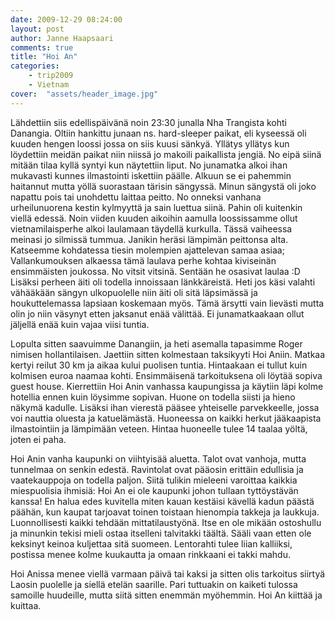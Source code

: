 ```yaml
---
date: 2009-12-29 08:24:00
layout: post
author: Janne Haapsaari
comments: true
title: "Hoi An"
categories:
    - trip2009
    - Vietnam
cover:  "assets/header_image.jpg"
---
```


Lähdettiin siis edellispäivänä noin 23:30 junalla Nha Trangista kohti
Danangia. Oltiin hankittu junaan ns. hard-sleeper paikat, eli kyseessä oli
kuuden hengen loossi jossa on siis kuusi sänkyä. Yllätys yllätys kun
löydettiin meidän paikat niin niissä jo makoili paikallista jengiä. No eipä
siinä mitään tilaa kyllä syntyi kun näytettiin liput. No junamatka alkoi ihan
mukavasti kunnes ilmastointi iskettiin päälle. Alkuun se ei pahemmin haitannut
mutta yöllä suorastaan tärisin sängyssä. Minun sängystä oli joko napattu pois
tai unohdettu laittaa peitto. No onneksi vanhana urheilunuorena kestin
kylmyyttä ja sain luettua siinä. Pahin oli kuitenkin viellä edessä. Noin
viiden kuuden aikoihin aamulla loossissamme ollut vietnamilaisperhe alkoi
laulamaan täydellä kurkulla. Tässä vaiheessa meinasi jo silmissä tummua.
Janikin heräsi lämpimän peittonsa alta. Katseemme kohdatessa tiesin molempien
ajattelevan samaa asiaa; Vallankumouksen alkaessa tämä laulava perhe kohtaa
kiviseinän ensimmäisten joukossa. No vitsit vitsinä. Sentään he osasivat
laulaa :D Lisäksi perheen äiti  oli todella innoissaan länkkäreistä. Heti jos
käsi valahti vähääkään sängyn ulkopuolelle niin äiti oli sitä läpsimässä ja
houkuttelemassa lapsiaan koskemaan myös. Tämä ärsytti vain lievästi mutta olin
jo niin väsynyt etten jaksanut enää välittää. Ei junamatkaakaan ollut jäljellä
enää kuin vajaa viisi tuntia.

Lopulta sitten saavuimme Danangiin, ja heti asemalla tapasimme Roger nimisen
hollantilaisen. Jaettiin sitten kolmestaan taksikyyti Hoi Aniin. Matkaa kertyi
reilut 30 km ja aikaa kului puolisen tuntia. Hintaakaan ei tullut kuin
kolmisen euroa naamaa kohti. Ensimmäisenä tarkoituksena oli löytää sopiva
guest house. Kierrettiin Hoi Anin vanhassa kaupungissa ja käytiin läpi kolme
hotellia ennen kuin löysimme sopivan. Huone on todella siisti ja hieno näkymä
kadulle. Lisäksi ihan vierestä pääsee yhteiselle parvekkeelle, jossa voi
nauttia oluesta ja katuelämästä. Huoneessa on kaikki herkut jääkaapista
ilmastointiin ja lämpimään veteen. Hintaa huoneelle tulee 14 taalaa yöltä,
joten ei paha.

Hoi Anin vanha kaupunki on viihtyisää aluetta. Talot ovat vanhoja, mutta
tunnelmaa on senkin edestä. Ravintolat ovat pääosin erittäin edullisia ja
vaatekauppoja on todella paljon. Siitä tulikin mieleeni varoittaa kaikkia
miespuolisia ihmisiä: Hoi An ei ole kaupunki johon tullaan tyttöystävän
kanssa! En halua edes kuvitella miten kauan kestäisi kävellä kadun päästä
päähän, kun kaupat tarjoavat toinen toistaan hienompia takkeja ja laukkuja.
Luonnollisesti kaikki tehdään mittatilaustyönä. Itse en ole mikään ostoshullu
ja minunkin tekisi mieli ostaa itselleni talvitakki täältä. Sääli vaan etten
ole keksinyt keinoa kuljettaa sitä suomeen. Lentorahti tulee liian kalliiksi,
postissa menee kolme kuukautta ja omaan rinkkaani ei takki mahdu.

Hoi Anissa menee viellä varmaan päivä tai kaksi ja sitten olis tarkoitus
siirtyä Laosin puolelle ja siellä etelän saarille. Pari tuttuakin on kaiketi
tulossa samoille huudeille, mutta siitä sitten enemmän myöhemmin. Hoi An
kiittää ja kuittaa.
